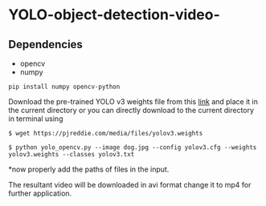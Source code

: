 # YOLO-object-detection-video-
## Dependencies
  * opencv
  * numpy
  
`pip install numpy opencv-python`


 Download the pre-trained YOLO v3 weights file from this [link](https://pjreddie.com/media/files/yolov3.weights) and place it in the current directory or you can directly download to the current directory in terminal using
 
 `$ wget https://pjreddie.com/media/files/yolov3.weights`
  
 `$ python yolo_opencv.py --image dog.jpg --config yolov3.cfg --weights yolov3.weights --classes yolov3.txt`
 
*now properly add the paths of files in the input.

The resultant video will be downloaded in avi format change it to mp4 for further application.
